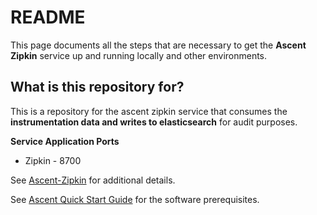 # README #

This page documents all the steps that are necessary to get the **Ascent Zipkin** service up and running locally and other environments.

## What is this repository for? ##

This is a repository for the ascent zipkin service that consumes the **instrumentation data and writes to elasticsearch** for audit purposes.  


**Service Application Ports**
* Zipkin - 8700

See [Ascent-Zipkin](https://github.com/department-of-veterans-affairs/ascent-platform/wiki/PLATFORM-:-Ascent-Zipkin) for additional details.

See [Ascent Quick Start Guide](https://github.com/department-of-veterans-affairs/ascent-platform/wiki/DEV-:-Platform-Quick-Start-Guide) for the software prerequisites.

